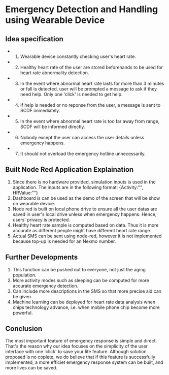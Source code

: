 # Emergency Detection and Handling using Wearable Device 

## Idea specification
* 1. Wearable device constantly checking user's heart rate.
* 2. Healthy heart rate of the user are stored beforehands to be used for heart rate abnormality detection. 
* 3. In the event where abnormal heart rate lasts for more than 3 minutes or fall is detected, user will be prompted a message to ask if they need help. Only one 'click' is needed to get help. 
* 4. If help is needed or no reponse from the user, a message is sent to SCDF immediately.
* 5. In the event where abnormal heart rate is too far away from range, SCDF will be informed directly.
* 6. Nobody except the user can access the user details unless emergency happens.
* 7. It should not overload the emergency hotline unnecessarily.

## Built Node Red Application Explaination
1. Since there is no hardware provided, simulation inputs is used in the application. The inputs are in the following format:
   {Activity:"", HRValue:""}
2. Dashboard is can be used as the demo of the screen that will be show on wearable device.
3. Node red is built on local phone drive to ensure all the user datas are saved in user's local drive unless when emergency happens. Hence, users' privacy is protected.
4. Healthy heart rate sample is computed based on data. Thus it is more accurate as different people might have different heart rate range.
5. Actual SMS can be sent using node-red, however it is not implemented because top-up is needed for an Nexmo number.

## Further Developments
1. This function can be pushed out to everyone, not just the aging population.
2. More activity modes such as sleeping can be computed for more accurate emergency detection.
3. Can include more descriptions in the SMS so that more precise aid can be given.
4. Machine learning can be deployed for heart rate data analysis when chips technology advance, i.e. when mobile phone chip become more powerful.

## Conclusion
The most important feature of emergency response is simple and direct. That's the reason why our idea focuses on the simplicity of the user interface with one 'click' to save your life feature. Although solution proposed is no coplete, we do believe that if this feature is successfully implemented, a more efficiet emergency response system can be built, and more lives can be saved.
